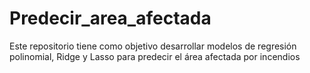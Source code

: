 # Predecir_area_afectada
Este repositorio tiene como objetivo desarrollar modelos de regresión polinomial, Ridge y Lasso para predecir el área afectada por incendios
